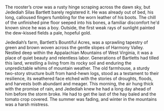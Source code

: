 The rooster’s crow was a rusty hinge scraping across the dawn sky, but Jedediah Silas Bartlett barely registered it. He was already out of bed, his long, calloused fingers fumbling for the worn leather of his boots. The chill of the unfinished pine floor seeped into his bones, a familiar discomfort he'd known since he was a boy. Outside, the first weak rays of sunlight painted the dew-kissed fields a pale, hopeful gold.

Jedediah’s farm, Bartlett’s Bountiful Acres, was a sprawling tapestry of green and brown woven across the gentle slopes of Harmony Valley. Nestled deep within the Appalachian Mountains of West Virginia, it was a place of quiet beauty and relentless labor. Generations of Bartletts had tilled this land, wrestling a living from its rocky soil and enduring the unpredictable whims of mountain weather. The old farmhouse, a sturdy two-story structure built from hand-hewn logs, stood as a testament to their resilience, its weathered face etched with the stories of droughts, floods, and harvests both abundant and meager. This morning, the air hung thick with the promise of rain, and Jedediah knew he had a long day ahead of him before the storm broke. He had to get the last of the hay baled and the tomato crop covered. The summer was fading, and winter in the mountains was a harsh mistress.
